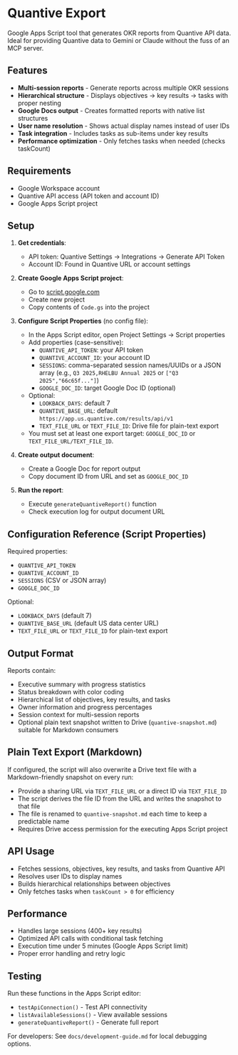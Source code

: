 # Quantive Export

Google Apps Script tool that generates OKR reports from Quantive API data. Ideal for providing Quantive data to Gemini or Claude without the fuss of an MCP server.

## Features

- **Multi-session reports** - Generate reports across multiple OKR sessions
- **Hierarchical structure** - Displays objectives → key results → tasks with proper nesting
- **Google Docs output** - Creates formatted reports with native list structures
- **User name resolution** - Shows actual display names instead of user IDs
- **Task integration** - Includes tasks as sub-items under key results
- **Performance optimization** - Only fetches tasks when needed (checks taskCount)

## Requirements

- Google Workspace account
- Quantive API access (API token and account ID)
- Google Apps Script project

## Setup

1. **Get credentials**:
   - API token: Quantive Settings → Integrations → Generate API Token
   - Account ID: Found in Quantive URL or account settings

2. **Create Google Apps Script project**:
   - Go to [script.google.com](https://script.google.com)
   - Create new project
   - Copy contents of `Code.gs` into the project

3. **Configure Script Properties** (no config file):
   - In the Apps Script editor, open Project Settings → Script properties
   - Add properties (case-sensitive):
     - `QUANTIVE_API_TOKEN`: your API token
     - `QUANTIVE_ACCOUNT_ID`: your account ID
     - `SESSIONS`: comma-separated session names/UUIDs or a JSON array (e.g., `Q3 2025,RHELBU Annual 2025` or `["Q3 2025","66c65f..."]`)
     - `GOOGLE_DOC_ID`: target Google Doc ID (optional)
   - Optional:
     - `LOOKBACK_DAYS`: default 7
     - `QUANTIVE_BASE_URL`: default `https://app.us.quantive.com/results/api/v1`
     - `TEXT_FILE_URL` or `TEXT_FILE_ID`: Drive file for plain-text export
   - You must set at least one export target: `GOOGLE_DOC_ID` or `TEXT_FILE_URL/TEXT_FILE_ID`.

4. **Create output document**:
   - Create a Google Doc for report output
   - Copy document ID from URL and set as `GOOGLE_DOC_ID`

5. **Run the report**:
   - Execute `generateQuantiveReport()` function
   - Check execution log for output document URL

## Configuration Reference (Script Properties)

Required properties:
- `QUANTIVE_API_TOKEN`
- `QUANTIVE_ACCOUNT_ID`
- `SESSIONS` (CSV or JSON array)
- `GOOGLE_DOC_ID`

Optional:
- `LOOKBACK_DAYS` (default 7)
- `QUANTIVE_BASE_URL` (default US data center URL)
- `TEXT_FILE_URL` or `TEXT_FILE_ID` for plain-text export

## Output Format

Reports contain:
- Executive summary with progress statistics
- Status breakdown with color coding
- Hierarchical list of objectives, key results, and tasks
- Owner information and progress percentages
- Session context for multi-session reports
 - Optional plain text snapshot written to Drive (`quantive-snapshot.md`) suitable for Markdown consumers

## Plain Text Export (Markdown)

If configured, the script will also overwrite a Drive text file with a Markdown-friendly snapshot on every run:

- Provide a sharing URL via `TEXT_FILE_URL` or a direct ID via `TEXT_FILE_ID`
- The script derives the file ID from the URL and writes the snapshot to that file
- The file is renamed to `quantive-snapshot.md` each time to keep a predictable name
- Requires Drive access permission for the executing Apps Script project

## API Usage

- Fetches sessions, objectives, key results, and tasks from Quantive API
- Resolves user IDs to display names
- Builds hierarchical relationships between objectives
- Only fetches tasks when `taskCount > 0` for efficiency

## Performance

- Handles large sessions (400+ key results)
- Optimized API calls with conditional task fetching
- Execution time under 5 minutes (Google Apps Script limit)
- Proper error handling and retry logic

## Testing

Run these functions in the Apps Script editor:
- `testApiConnection()` - Test API connectivity
- `listAvailableSessions()` - View available sessions
- `generateQuantiveReport()` - Generate full report

For developers: See `docs/development-guide.md` for local debugging options.
